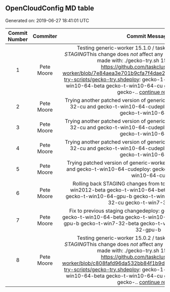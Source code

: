 ## OpenCloudConfig MD table
Generated on: 2019-06-27 18:41:01 UTC

| Commit Number | Commiter | Commit Message | Commit Url | Date | 
|:-----:|:-----:|:----------------------------------:|:------:|:----:| 
|1|Pete Moore|Testing generic-worker 15.1.0 / taskcluster-proxy 5.1.0 on *STAGING*This change does _not_ affect any production workers. Commit made with: ./gecko-try.sh 15.1.0 5.1.0See https://github.com/taskcluster/generic-worker/blob/7e84aea3e701b9cfa7f4dae2a382977fc771f9bf/mozilla-try-scripts/gecko-try.shdeploy: gecko-1-b-win2012-beta gecko-t-win10-64-beta gecko-t-win10-64-cu gecko-t-win10-64-gpu-b gecko-.. [continue reading]( https://api.github.com/repos/mozilla-releng/OpenCloudConfig/commits/4059cbddade02ce143cb9b1e32ef383e378d7d14 )|[URL](https://api.github.com/repos/mozilla-releng/OpenCloudConfig/commits/4059cbddade02ce143cb9b1e32ef383e378d7d14)|2019-06-27 08:44:16
|2|Pete Moore|Trying another patched version of generic-worker on gecko-t-win7-32-cu and gecko-t-win10-64-cudeploy: gecko-t-win7-32-cu gecko-t-win10-64-cu|[URL](https://api.github.com/repos/mozilla-releng/OpenCloudConfig/commits/b41bfcd83b34a9dddcb49a83e014eb9e917a8bcf)|2019-06-26 09:32:08
|3|Pete Moore|Trying another patched version of generic-worker on gecko-t-win7-32-cu and gecko-t-win10-64-cudeploy: gecko-t-win7-32-cu gecko-t-win10-64-cu|[URL](https://api.github.com/repos/mozilla-releng/OpenCloudConfig/commits/7b1c167d9a1029bf29018bf3a63a853c8ded3350)|2019-06-26 08:06:22
|4|Pete Moore|Trying another patched version of generic-worker on gecko-t-win7-32-cu and gecko-t-win10-64-cudeploy: gecko-t-win7-32-cu gecko-t-win10-64-cu|[URL](https://api.github.com/repos/mozilla-releng/OpenCloudConfig/commits/337f14482cf019a58e0a1de97a51811969de2271)|2019-06-26 03:37:11
|5|Pete Moore|Trying patched version of generic-worker on gecko-t-win7-32-cu and gecko-t-win10-64-cudeploy: gecko-t-win7-32-cu gecko-t-win10-64-cu|[URL](https://api.github.com/repos/mozilla-releng/OpenCloudConfig/commits/d98b8af7d1a2fcb015a73beb9229ea21e3ef8137)|2019-06-25 20:12:50
|6|Pete Moore|Rolling back STAGING changes from todaydeploy: gecko-1-b-win2012-beta gecko-t-win10-64-beta gecko-t-win10-64-cu gecko-t-win10-64-gpu-b gecko-t-win7-32-beta gecko-t-win7-32-cu gecko-t-win7-32-gpu-b|[URL](https://api.github.com/repos/mozilla-releng/OpenCloudConfig/commits/a6013b2cb4afda95b789d477f85f16ad0ec0179f)|2019-06-25 19:43:53
|7|Pete Moore|Fix to previous staging changedeploy: gecko-1-b-win2012-beta gecko-t-win10-64-beta gecko-t-win10-64-cu gecko-t-win10-64-gpu-b gecko-t-win7-32-beta gecko-t-win7-32-cu gecko-t-win7-32-gpu-b|[URL](https://api.github.com/repos/mozilla-releng/OpenCloudConfig/commits/0137c4adf1aa16c796c9f94c269d2951ef93462b)|2019-06-25 18:21:44
|8|Pete Moore|Testing generic-worker 15.0.2 / taskcluster-proxy 5.1.0 on *STAGING*This change does _not_ affect any production workers. Commit made with: ./gecko-try.sh 15.0.2 5.1.0See https://github.com/taskcluster/generic-worker/blob/c808fafd96da532bb84f1b9df6e963dc19fce172/mozilla-try-scripts/gecko-try.shdeploy: gecko-1-b-win2012-beta gecko-t-win10-64-beta gecko-t-win10-64-cu gecko-t-win10-64-gpu-b gecko-.. [continue reading]( https://api.github.com/repos/mozilla-releng/OpenCloudConfig/commits/b39b5d158c705c10469c4a3fd1039b7b77a4a996 )|[URL](https://api.github.com/repos/mozilla-releng/OpenCloudConfig/commits/b39b5d158c705c10469c4a3fd1039b7b77a4a996)|2019-06-25 18:16:14
